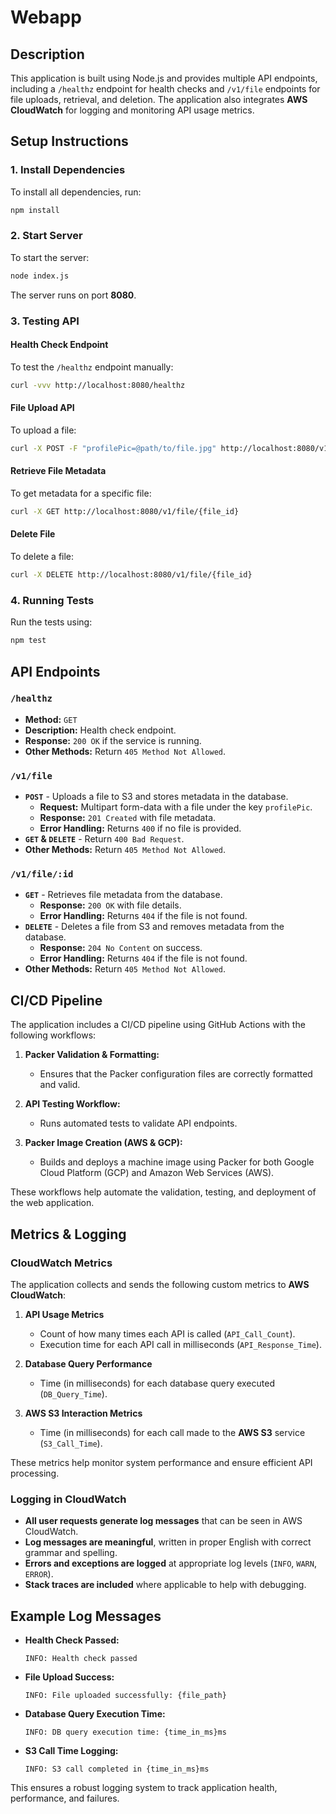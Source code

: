 # Webapp

## Description  
This application is built using Node.js and provides multiple API endpoints, including a `/healthz` endpoint for health checks and `/v1/file` endpoints for file uploads, retrieval, and deletion. The application also integrates **AWS CloudWatch** for logging and monitoring API usage metrics.  

## Setup Instructions  

### 1. Install Dependencies  
To install all dependencies, run:  
```bash
npm install
```  

### 2. Start Server  
To start the server:  
```bash
node index.js
```  
The server runs on port **8080**.  

### 3. Testing API  

#### Health Check Endpoint  
To test the `/healthz` endpoint manually:  
```bash
curl -vvv http://localhost:8080/healthz
```  

#### File Upload API  
To upload a file:  
```bash
curl -X POST -F "profilePic=@path/to/file.jpg" http://localhost:8080/v1/file
```  

#### Retrieve File Metadata  
To get metadata for a specific file:  
```bash
curl -X GET http://localhost:8080/v1/file/{file_id}
```  

#### Delete File  
To delete a file:  
```bash
curl -X DELETE http://localhost:8080/v1/file/{file_id}
```  

### 4. Running Tests  
Run the tests using:  
```bash
npm test
```  

## API Endpoints  

### `/healthz`  
- **Method:** `GET`  
- **Description:** Health check endpoint.  
- **Response:** `200 OK` if the service is running.  
- **Other Methods:** Return `405 Method Not Allowed`.  

### `/v1/file`  
- **`POST`** - Uploads a file to S3 and stores metadata in the database.  
  - **Request:** Multipart form-data with a file under the key `profilePic`.  
  - **Response:** `201 Created` with file metadata.  
  - **Error Handling:** Returns `400` if no file is provided.  
- **`GET` & `DELETE`** - Return `400 Bad Request`.  
- **Other Methods:** Return `405 Method Not Allowed`.  

### `/v1/file/:id`  
- **`GET`** - Retrieves file metadata from the database.  
  - **Response:** `200 OK` with file details.  
  - **Error Handling:** Returns `404` if the file is not found.  
- **`DELETE`** - Deletes a file from S3 and removes metadata from the database.  
  - **Response:** `204 No Content` on success.  
  - **Error Handling:** Returns `404` if the file is not found.  
- **Other Methods:** Return `405 Method Not Allowed`.  

## CI/CD Pipeline  

The application includes a CI/CD pipeline using GitHub Actions with the following workflows:  

1. **Packer Validation & Formatting:**  
   - Ensures that the Packer configuration files are correctly formatted and valid.  

2. **API Testing Workflow:**  
   - Runs automated tests to validate API endpoints.  

3. **Packer Image Creation (AWS & GCP):**  
   - Builds and deploys a machine image using Packer for both Google Cloud Platform (GCP) and Amazon Web Services (AWS).  

These workflows help automate the validation, testing, and deployment of the web application.  

## Metrics & Logging  

### **CloudWatch Metrics**  
The application collects and sends the following custom metrics to **AWS CloudWatch**:  

1. **API Usage Metrics**  
   - Count of how many times each API is called (`API_Call_Count`).  
   - Execution time for each API call in milliseconds (`API_Response_Time`).  

2. **Database Query Performance**  
   - Time (in milliseconds) for each database query executed (`DB_Query_Time`).  

3. **AWS S3 Interaction Metrics**  
   - Time (in milliseconds) for each call made to the **AWS S3** service (`S3_Call_Time`).  

These metrics help monitor system performance and ensure efficient API processing.  

### **Logging in CloudWatch**  
- **All user requests generate log messages** that can be seen in AWS CloudWatch.  
- **Log messages are meaningful**, written in proper English with correct grammar and spelling.  
- **Errors and exceptions are logged** at appropriate log levels (`INFO`, `WARN`, `ERROR`).  
- **Stack traces are included** where applicable to help with debugging.  

## Example Log Messages  

- **Health Check Passed:**  
  ```
  INFO: Health check passed
  ```  

- **File Upload Success:**  
  ```
  INFO: File uploaded successfully: {file_path}
  ```  

- **Database Query Execution Time:**  
  ```
  INFO: DB query execution time: {time_in_ms}ms
  ```  

- **S3 Call Time Logging:**  
  ```
  INFO: S3 call completed in {time_in_ms}ms
  ```  

This ensures a robust logging system to track application health, performance, and failures.  
